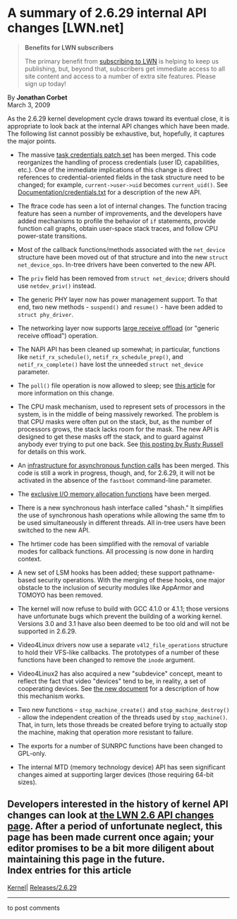 # A summary of 2.6.29 internal API changes [LWN.net]

> **Benefits for LWN subscribers**
> 
> The primary benefit from [subscribing to LWN](/Promo/nst-nag5/subscribe) is helping to keep us publishing, but, beyond that, subscribers get immediate access to all site content and access to a number of extra site features. Please sign up today! 

By **Jonathan Corbet**  
March 3, 2009 

As the 2.6.29 kernel development cycle draws toward its eventual close, it is appropriate to look back at the internal API changes which have been made. The following list cannot possibly be exhaustive, but, hopefully, it captures the major points. 

  * The massive [task credentials patch set](http://lwn.net/Articles/251469/) has been merged. This code reorganizes the handling of process credentials (user ID, capabilities, etc.). One of the immediate implications of this change is direct references to credential-oriented fields in the task structure need to be changed; for example, `current->user->uid` becomes `current_uid()`. See [Documentation/credentials.txt](/Articles/313616/) for a description of the new API. 

  * The ftrace code has seen a lot of internal changes. The function tracing feature has seen a number of improvements, and the developers have added mechanisms to profile the behavior of `if` statements, provide function call graphs, obtain user-space stack traces, and follow CPU power-state transitions. 

  * Most of the callback functions/methods associated with the `net_device` structure have been moved out of that structure and into the new `struct net_device_ops`. In-tree drivers have been converted to the new API. 

  * The `priv` field has been removed from `struct net_device`; drivers should use `netdev_priv()` instead. 

  * The generic PHY layer now has power management support. To that end, two new methods - `suspend()` and `resume()` \- have been added to `struct phy_driver`. 

  * The networking layer now supports [large receive offload](http://lwn.net/Articles/243949/) (or "generic receive offload") operation. 

  * The NAPI API has been cleaned up somewhat; in particular, functions like `netif_rx_schedule()`, `netif_rx_schedule_prep()`, and `netif_rx_complete()` have lost the unneeded `struct net_device` parameter. 

  * The `poll()` file operation is now allowed to sleep; see [this article](http://lwn.net/Articles/308426/) for more information on this change. 

  * The CPU mask mechanism, used to represent sets of processors in the system, is in the middle of being massively reworked. The problem is that CPU masks were often put on the stack, but, as the number of processors grows, the stack lacks room for the mask. The new API is designed to get these masks off the stack, and to guard against anybody ever trying to put one back. See [this posting by Rusty Russell](http://ozlabs.org/~rusty/index.cgi/2009/01/07#2009-01-07) for details on this work. 

  * An [infrastructure for asynchronous function calls](http://lwn.net/Articles/314808/) has been merged. This code is still a work in progress, though, and, for 2.6.29, it will not be activated in the absence of the `fastboot` command-line parameter. 

  * The [exclusive I/O memory allocation functions](http://lwn.net/Articles/308426/) have been merged. 

  * There is a new synchronous hash interface called "shash." It simplifies the use of synchronous hash operations while allowing the same tfm to be used simultaneously in different threads. All in-tree users have been switched to the new API. 

  * The hrtimer code has been simplified with the removal of variable modes for callback functions. All processing is now done in hardirq context. 

  * A new set of LSM hooks has been added; these support pathname-based security operations. With the merging of these hooks, one major obstacle to the inclusion of security modules like AppArmor and TOMOYO has been removed. 

  * The kernel will now refuse to build with GCC 4.1.0 or 4.1.1; those versions have unfortunate bugs which prevent the building of a working kernel. Versions 3.0 and 3.1 have also been deemed to be too old and will not be supported in 2.6.29. 

  * Video4Linux drivers now use a separate `v4l2_file_operations` structure to hold their VFS-like callbacks. The prototypes of a number of these functions have been changed to remove the `inode` argument. 

  * Video4Linux2 has also acquired a new "subdevice" concept, meant to reflect the fact that video "devices" tend to be, in reality, a set of cooperating devices. See [the new document](/Articles/313784/) for a description of how this mechanism works. 

  * Two new functions - `stop_machine_create()` and `stop_machine_destroy()` \- allow the independent creation of the threads used by `stop_machine()`. That, in turn, lets those threads be created before trying to actually stop the machine, making that operation more resistant to failure. 

  * The exports for a number of SUNRPC functions have been changed to GPL-only. 

  * The internal MTD (memory technology device) API has seen significant changes aimed at supporting larger devices (those requiring 64-bit sizes). 




Developers interested in the history of kernel API changes can look at [the LWN 2.6 API changes page](/Articles/2.6-kernel-api/). After a period of unfortunate neglect, this page has been made current once again; your editor promises to be a bit more diligent about maintaining this page in the future.  
Index entries for this article  
---  
[Kernel](/Kernel/Index)| [Releases/2.6.29](/Kernel/Index#Releases-2.6.29)  
  


* * *

to post comments 
